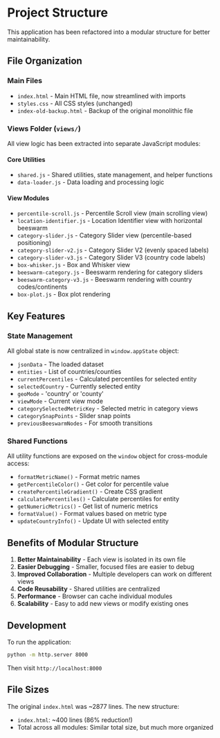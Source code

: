 # Project Structure

This application has been refactored into a modular structure for better maintainability.

## File Organization

### Main Files
- `index.html` - Main HTML file, now streamlined with imports
- `styles.css` - All CSS styles (unchanged)
- `index-old-backup.html` - Backup of the original monolithic file

### Views Folder (`views/`)

All view logic has been extracted into separate JavaScript modules:

#### Core Utilities
- `shared.js` - Shared utilities, state management, and helper functions
- `data-loader.js` - Data loading and processing logic

#### View Modules
- `percentile-scroll.js` - Percentile Scroll view (main scrolling view)
- `location-identifier.js` - Location Identifier view with horizontal beeswarm
- `category-slider.js` - Category Slider view (percentile-based positioning)
- `category-slider-v2.js` - Category Slider V2 (evenly spaced labels)
- `category-slider-v3.js` - Category Slider V3 (country code labels)
- `box-whisker.js` - Box and Whisker view
- `beeswarm-category.js` - Beeswarm rendering for category sliders
- `beeswarm-category-v3.js` - Beeswarm rendering with country codes/continents
- `box-plot.js` - Box plot rendering

## Key Features

### State Management
All global state is now centralized in `window.appState` object:
- `jsonData` - The loaded dataset
- `entities` - List of countries/counties
- `currentPercentiles` - Calculated percentiles for selected entity
- `selectedCountry` - Currently selected entity
- `geoMode` - 'country' or 'county'
- `viewMode` - Current view mode
- `categorySelectedMetricKey` - Selected metric in category views
- `categorySnapPoints` - Slider snap points
- `previousBeeswarmNodes` - For smooth transitions

### Shared Functions
All utility functions are exposed on the `window` object for cross-module access:
- `formatMetricName()` - Format metric names
- `getPercentileColor()` - Get color for percentile value
- `createPercentileGradient()` - Create CSS gradient
- `calculatePercentiles()` - Calculate percentiles for entity
- `getNumericMetrics()` - Get list of numeric metrics
- `formatValue()` - Format values based on metric type
- `updateCountryInfo()` - Update UI with selected entity

## Benefits of Modular Structure

1. **Better Maintainability** - Each view is isolated in its own file
2. **Easier Debugging** - Smaller, focused files are easier to debug
3. **Improved Collaboration** - Multiple developers can work on different views
4. **Code Reusability** - Shared utilities are centralized
5. **Performance** - Browser can cache individual modules
6. **Scalability** - Easy to add new views or modify existing ones

## Development

To run the application:
```bash
python -m http.server 8000
```

Then visit `http://localhost:8000`

## File Sizes

The original `index.html` was ~2877 lines. The new structure:
- `index.html`: ~400 lines (86% reduction!)
- Total across all modules: Similar total size, but much more organized

